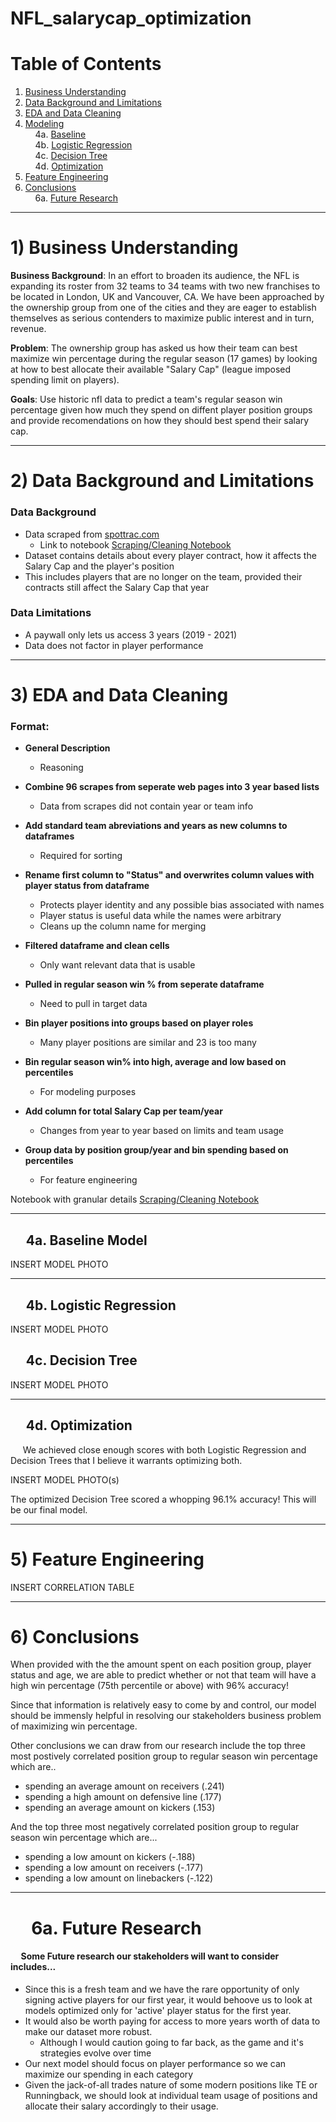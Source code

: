 # NFL_salarycap_optimization


# Table of Contents

1) [Business Understanding](#business_understanding)  
2) [Data Background and Limitations](#data_and_limitations)  
3) [EDA and Data Cleaning](#EDA_data_cleaning)  
4) [Modeling](#modeling)  
&nbsp;&nbsp;&nbsp;&nbsp;4a. [Baseline](#Baseline)  
&nbsp;&nbsp;&nbsp;&nbsp;4b. [Logistic Regression](#log_reg)  
&nbsp;&nbsp;&nbsp;&nbsp;4c. [Decision Tree](#dtree)  
&nbsp;&nbsp;&nbsp;&nbsp;4d. [Optimization](#func)  
5) [Feature Engineering](#feat)  
6) [Conclusions](#conc)  
&nbsp;&nbsp;&nbsp;&nbsp;6a. [Future Research](#future)  

---

# 1) Business Understanding <a class="anchor" id="business_understanding"></a>

**Business Background**: In an effort to broaden its audience, the NFL is expanding its roster from 32 teams to 34 teams with two new franchises to be located in London, UK and Vancouver, CA. We have been approached by the ownership group from one of the cities and they are eager to establish themselves as serious contenders to maximize public interest and in turn, revenue.

**Problem**: The ownership group has asked us how their team can best maximize win percentage during the regular season (17 games)  by looking at how to best allocate their available "Salary Cap" (league imposed spending limit on players).

**Goals**: Use historic nfl data to predict a team's regular season win percentage given how much they spend on diffent player position groups and provide recomendations on how they should best spend their salary cap.

---

# 2) Data Background and Limitations <a class="anchor" id="Data Background and Limitations"></a>

###  **Data Background**
   - Data scraped from <a href="https://www.spotrac.com/">spottrac.com</a>
       - Link to notebook [Scraping/Cleaning Notebook](./relative/path/to/notebook)
   - Dataset contains details about every player contract, how it affects the Salary Cap and the player's position
   - This includes players that are no longer on the team, provided their contracts still affect the Salary Cap that year  


###  **Data Limitations**
   - A paywall only lets us access 3 years (2019 - 2021)
   - Data does not factor in player performance

---

# 3) EDA and Data Cleaning <a class="anchor" id="EDA_data_cleaning"></a>
### Format:
   - **General Description** 
      - Reasoning


   - **Combine 96 scrapes from seperate web pages into 3 year based lists** 
       - Data from scrapes did not contain year or team info
   - **Add standard team abreviations and years as new columns to dataframes**
       - Required for sorting
   - **Rename first column to "Status" and overwrites column values with player status from dataframe**
       - Protects player identity and any possible bias associated with names
       - Player status is useful data while the names were arbitrary
       - Cleans up the column name for merging
   - **Filtered dataframe and clean cells**
       - Only want relevant data that is usable
   - **Pulled in regular season win % from seperate dataframe**
       - Need to pull in target data
   - **Bin player positions into groups based on player roles**
       - Many player positions are similar and 23 is too many
   - **Bin regular season win% into high, average and low based on percentiles**
       - For modeling purposes
   - **Add column for total Salary Cap per team/year**
       - Changes from year to year based on limits and team usage
   - **Group data by position group/year and bin spending based on percentiles**
       - For feature engineering       
       

Notebook with granular details [Scraping/Cleaning Notebook](https://github.com/chris161011/NFL_salarycap_optimization/blob/main/data/scraping_notebook.ipynb)

---

## &nbsp;&nbsp;&nbsp;&nbsp; 4a. Baseline Model <a class="anchor" id="Baseline"></a>

INSERT MODEL PHOTO

---  
## &nbsp;&nbsp;&nbsp;&nbsp; 4b. Logistic Regression <a class="anchor" id="log_reg"></a>  

INSERT MODEL PHOTO

## &nbsp;&nbsp;&nbsp;&nbsp; 4c. Decision Tree <a class="anchor" id="dtree"></a>  

INSERT MODEL PHOTO

---  
## &nbsp;&nbsp;&nbsp;&nbsp; 4d. Optimization <a class="anchor" id="func"></a>  

&nbsp;&nbsp;&nbsp;&nbsp; We achieved close enough scores with both Logistic Regression and Decision Trees that I believe it warrants optimizing both.  

INSERT MODEL PHOTO(s)

The optimized Decision Tree scored a whopping 96.1% accuracy! This will be our final model.  

---  
# 5) Feature Engineering <a class="anchor" id="feat"></a>  

INSERT CORRELATION TABLE

---  
# 6) Conclusions <a class="anchor" id="conc"></a>  

When provided with the the amount spent on each position group, player status and age, we are able to predict whether or not that team will have a high win percentage (75th percentile or above) with 96% accuracy!  

Since that information is relatively easy to come by and control, our model should be immensly helpful in resolving our stakeholders business problem of maximizing win percentage.  

Other conclusions we can draw from our research include the top three most postively correlated position group to regular season win percentage which are..  

- spending an average amount on receivers (.241)
- spending a high amount on defensive line (.177)
- spending an average amount on kickers (.153)  

And the top three most negatively correlated position group to regular season win percentage which are...  

- spending a low amount on kickers (-.188)
- spending a low amount on receivers (-.177)
- spending a low amount on linebackers (-.122)  

---  
# &nbsp;&nbsp;&nbsp;&nbsp; 6a. Future Research <a class="anchor" id="future"></a>  

#### &nbsp;&nbsp;&nbsp;&nbsp; Some Future research our stakeholders will want to consider includes...  

- Since this is a fresh team and we have the rare opportunity of only signing active players for our first year, it would behoove us to look at models optimized only for 'active' player status for the first year.
- It would also be worth paying for access to more years worth of data to make our dataset more robust.
    - Although I would caution going to far back, as the game and it's strategies evolve over time
- Our next model should focus on player performance so we can maximize our spending in each category
- Given the jack-of-all trades nature of some modern positions like TE or Runningback, we should look at individual team usage of positions and allocate their salary accordingly to their usage.  
